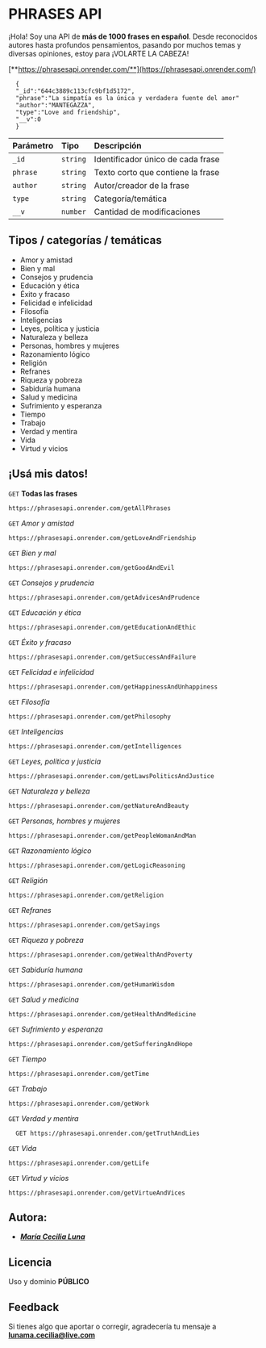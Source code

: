 # PHRASES API

¡Hola! Soy una API de **más de 1000 frases en español**. Desde reconocidos autores hasta profundos pensamientos, pasando por muchos temas y diversas opiniones, estoy para ¡VOLARTE LA CABEZA!

[**https://phrasesapi.onrender.com/**](https://phrasesapi.onrender.com/)

```http
  {
  "_id":"644c3889c113cfc9bf1d5172",
  "phrase":"La simpatía es la única y verdadera fuente del amor"
  "author":"MANTEGAZZA",
  "type":"Love and friendship",
  "__v":0
  }
```

| Parámetro | Tipo     | Descripción                       |
| :-------- | :------- | :-------------------------------- |
| `_id`     | `string` | Identificador único de cada frase |
| `phrase`  | `string` | Texto corto que contiene la frase |
| `author`  | `string` | Autor/creador de la frase         |
| `type`    | `string` | Categoría/temática                |
| `__v`     | `number` | Cantidad de modificaciones        |

## Tipos / categorías / temáticas

- Amor y amistad
- Bien y mal
- Consejos y prudencia
- Educación y ética
- Éxito y fracaso
- Felicidad e infelicidad
- Filosofía
- Inteligencias
- Leyes, política y justicia
- Naturaleza y belleza
- Personas, hombres y mujeres
- Razonamiento lógico
- Religión
- Refranes
- Riqueza y pobreza
- Sabiduría humana
- Salud y medicina
- Sufrimiento y esperanza
- Tiempo
- Trabajo
- Verdad y mentira
- Vida
- Virtud y vicios

## ¡Usá mis datos!

`GET`
**Todas las frases**

```http
https://phrasesapi.onrender.com/getAllPhrases
```

`GET`
_Amor y amistad_

```http
https://phrasesapi.onrender.com/getLoveAndFriendship
```

`GET`
_Bien y mal_

```http
https://phrasesapi.onrender.com/getGoodAndEvil
```

`GET`
_Consejos y prudencia_

```http
https://phrasesapi.onrender.com/getAdvicesAndPrudence
```

`GET`
_Educación y ética_

```http
https://phrasesapi.onrender.com/getEducationAndEthic
```

`GET`
_Éxito y fracaso_

```http
https://phrasesapi.onrender.com/getSuccessAndFailure
```

`GET`
_Felicidad e infelicidad_

```http
https://phrasesapi.onrender.com/getHappinessAndUnhappiness
```

`GET`
_Filosofía_

```http
https://phrasesapi.onrender.com/getPhilosophy
```

`GET`
_Inteligencias_

```http
https://phrasesapi.onrender.com/getIntelligences
```

`GET`
_Leyes, política y justicia_

```http
https://phrasesapi.onrender.com/getLawsPoliticsAndJustice
```

`GET`
_Naturaleza y belleza_

```http
https://phrasesapi.onrender.com/getNatureAndBeauty
```

`GET`
_Personas, hombres y mujeres_

```http
https://phrasesapi.onrender.com/getPeopleWomanAndMan
```

`GET`
_Razonamiento lógico_

```http
https://phrasesapi.onrender.com/getLogicReasoning
```

`GET`
_Religión_

```http
https://phrasesapi.onrender.com/getReligion
```

`GET`
_Refranes_

```http
https://phrasesapi.onrender.com/getSayings
```

`GET`
_Riqueza y pobreza_

```http
https://phrasesapi.onrender.com/getWealthAndPoverty
```

`GET`
_Sabiduría humana_

```http
https://phrasesapi.onrender.com/getHumanWisdom
```

`GET`
_Salud y medicina_

```http
https://phrasesapi.onrender.com/getHealthAndMedicine
```

`GET`
_Sufrimiento y esperanza_

```http
https://phrasesapi.onrender.com/getSufferingAndHope
```

`GET`
_Tiempo_

```http
https://phrasesapi.onrender.com/getTime
```

`GET`
_Trabajo_

```http
https://phrasesapi.onrender.com/getWork
```

`GET`
_Verdad y mentira_

```http
  GET https://phrasesapi.onrender.com/getTruthAndLies
```

`GET`
_Vida_

```http
https://phrasesapi.onrender.com/getLife
```

`GET`
_Virtud y vicios_

```http
https://phrasesapi.onrender.com/getVirtueAndVices
```

## Autora:

- [**_María Cecilia Luna_**](https://mcecilialuna-dev.netlify.app)

## Licencia

Uso y dominio **PÚBLICO**

## Feedback

Si tienes algo que aportar o corregir, agradecería tu mensaje a **lunama.cecilia@live.com**
